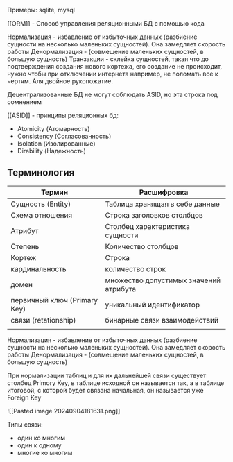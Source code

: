 Примеры: sqlite, mysql

[[ORM]] - Способ управления реляционными БД с помощью кода

Нормализация - избавление от избыточных данных (разбиение сущности на несколько маленьких сущностей). Она замедляет скорость работы
Денормализация - (совмещение маленьких сущностей, в большую сущность)
Транзакции - склейка сущностей, такая что до подтверждения создания нового кортежа, его создание не происходит, нужно чтобы при отключении интернета например, не поломать все к чертям. Аля двойное рукопожатие.

Децентрализованные БД не могут соблюдать ASID, но эта строка под сомнением

[[ASID]] - принципы реляционных бд:
- Atomicity (Атомарность)
- Consistency (Согласованность)
- Isolation (Изолированные)
- Dirability (Надежность)

## Терминология

| Термин                       | Расшифровка                            |
| ---------------------------- | -------------------------------------- |
| Сущность (Entity)            | Таблица хранящая в себе данные         |
| Схема отношения              | Строка заголовков столбцов             |
| Атрибут                      | Столбец характеристика сущности        |
| Степень                      | Количество столбцов                    |
| Кортеж                       | Строка                                 |
| кардинальность               | количество строк                       |
| домен                        | множество допустимых значений атрибута |
| первичный ключ (Primary Key) | уникальный идентификатор               |
| связи (retationship)         | бинарные связи взаимодействий          |
|                              |                                        |

Нормализация - избавление от избыточных данных (разбиение сущности на несколько маленьких сущностей). Она замедляет скорость работы
Денормализация - (совмещение маленьких сущностей, в большую сущность)

При нормализации таблиц и для их дальнейшей связи существует столбец Primory Key, в таблице исходной он называется так, а в таблице итоговой, с которой будет связана начальная, он называется уже Foreign Key

![[Pasted image 20240904181631.png]]

Типы связи: 
 - один ко многим
 - один к одному
 - многие ко многим